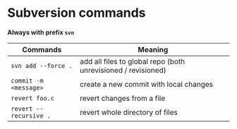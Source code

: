 # Subversion commands
**Always with prefix `svn`**

Commands | Meaning
-------- | -------
`svn add --force .` | add all files to global repo (both unrevisioned / revisioned)
`commit -m <message>` | create a new commit with local changes
`revert foo.c` | revert changes from a file
`revert --recursive .` | revert whole directory of files
